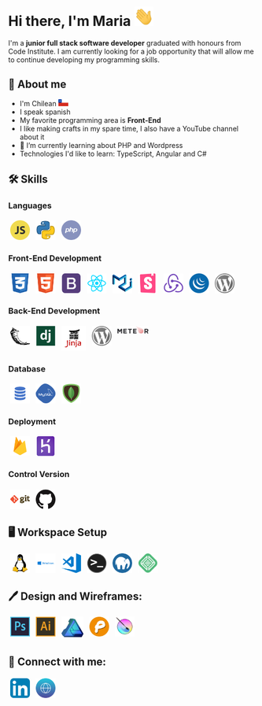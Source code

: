 # Hi there, I'm Maria <img src="https://github.com/cotebarrientos/cotebarrientos/blob/main/icons/hello_world.gif?raw=true" alt="greetings" width="40px"/>

I'm a **junior full stack software developer** graduated with honours from Code Institute.  I am currently looking for a job opportunity that will allow me to continue developing my programming skills.


## 🙎 About me

- I'm Chilean <img src="https://github.com/cotebarrientos/cotebarrientos/blob/main/icons/Chile_flag.png?raw=true" alt="Chile"  width="20px" />
- I speak spanish
- My favorite programming area is **Front-End**
- I like making crafts in my spare time, I also have a YouTube channel about it
- 🌱 I’m currently learning about PHP and Wordpress
- Technologies I'd like to learn: TypeScript, Angular and C#

## 🛠️ Skills

### Languages
<p align="left">
<img  alt="JavaScript" src="https://github.com/cotebarrientos/cotebarrientos/blob/main/icons/javascript.png?raw=true"  width="40px" style="vertical-align:top; margin:4px"/>
<img src="https://github.com/cotebarrientos/cotebarrientos/blob/main/icons/python.png?raw=true" alt="Python" width="40px" style="vertical-align:top; margin:4px">
<img src="https://github.com/cotebarrientos/cotebarrientos/blob/main/icons/php.png?raw=true" alt="PHP" height="40" style="vertical-align:top; margin:4px">
</p>

### Front-End Development

<p align="left">
<img alt="CSS3" src="https://github.com/cotebarrientos/cotebarrientos/blob/main/icons/css.png?raw=true"  width="40px" style="vertical-align:top; margin:4px"/>
<img alt="HTML5" src="https://github.com/cotebarrientos/cotebarrientos/blob/main/icons/html.png?raw=true" width="40px" style="vertical-align:top; margin:4px"/>
<img alt="Bootstrap" src="https://github.com/cotebarrientos/cotebarrientos/blob/main/icons/bootstrap.png?raw=true"  width="40px" style="vertical-align:top; margin:4px"/>
<img alt="React" src="https://github.com/cotebarrientos/cotebarrientos/blob/main/icons/reactjs.png?raw=true"  width="40px" style="vertical-align:top; margin:4px"/>
<img alt="Material UI" src="https://github.com/cotebarrientos/cotebarrientos/blob/main/icons/material_ui.png?raw=true"  width="40px" style="vertical-align:top; margin:4px"/>
<img alt="StoryBook" src="https://github.com/cotebarrientos/cotebarrientos/blob/main/icons/storybookpic.png?raw=true"  width="40px" style="vertical-align:top; margin:4px"/>
<img alt="Redux" src="https://github.com/cotebarrientos/cotebarrientos/blob/main/icons/reduxpic.png?raw=true"  width="40px" style="vertical-align:top; margin:4px"/>
<img alt="jQuery" src="https://github.com/cotebarrientos/cotebarrientos/blob/main/icons/jquery.png?raw=true"  width="40px" style="vertical-align:top; margin:4px"/>
<img alt="Wordpress" src="https://github.com/cotebarrientos/cotebarrientos/blob/main/icons/wordpress.png?raw=true"  width="40px" style="vertical-align:top; margin:4px"/>
</p>

### Back-End Development
<p align="left">
<img alt="Flask" src="https://github.com/cotebarrientos/cotebarrientos/blob/main/icons/flask.png?raw=true"  width="40px" style="vertical-align:top; margin:4px"/>
<img alt="Django" src="https://github.com/cotebarrientos/cotebarrientos/blob/main/icons/django.png?raw=true"  width="40px" style="vertical-align:top; margin:4px"/>
<img alt="Jinja" src="https://github.com/cotebarrientos/cotebarrientos/blob/main/icons/jinja.png?raw=true"  width="50px" style="vertical-align:top; margin:4px"/>
<img alt="Wordpress" src="https://github.com/cotebarrientos/cotebarrientos/blob/main/icons/wordpress.png?raw=true"  width="40px" style="vertical-align:top; margin:4px"/>
<img src="https://github.com/cotebarrientos/cotebarrientos/blob/main/icons/Meteor-logo.png?raw=true" alt="Meteor" height="15" style="vertical-align:top; margin:4px">
</p>

### Database
<p align="left">
<img alt="SQL" src="https://github.com/cotebarrientos/cotebarrientos/blob/main/icons/sql.png?raw=true"  width="40px" style="vertical-align:top; margin:4px"/>
<img alt="MySQL" src="https://github.com/cotebarrientos/cotebarrientos/blob/main/icons/my_sql.png?raw=true" width="40px" style="vertical-align:top; margin:4px" />
<img  alt="MongoDB"  src="https://github.com/cotebarrientos/cotebarrientos/blob/main/icons/mongodb.png?raw=true"  width="40px" style="vertical-align:top; margin:4px"/>
</p>

### Deployment
<p align="left">
<img src="https://github.com/cotebarrientos/cotebarrientos/blob/main/icons/firebase.png?raw=true" alt="Firebase" height="40" style="vertical-align:top; margin:4px">
<img src="https://github.com/cotebarrientos/cotebarrientos/blob/main/icons/heroku.png?raw=true" alt="Heroku" height="40" style="vertical-align:top; margin:4px">
</p>

### Control Version
<p align="left">
<img alt="Git" src="https://github.com/cotebarrientos/cotebarrientos/blob/main/icons/git.png?raw=true"  width="40px" style="vertical-align:top; margin:4px"/>
<img alt="GitHub"  src="https://github.com/cotebarrientos/cotebarrientos/blob/main/icons/github.png?raw=true"  width="40px" style="vertical-align:top; margin:4px"/>
</p>


## 🖥️ Workspace Setup
<p align="left">
<img src="https://github.com/cotebarrientos/cotebarrientos/blob/main/icons/linux.png?raw=true" alt="Linux" height="40" style="vertical-align:top; margin:4px" >
<img src="https://github.com/cotebarrientos/cotebarrientos/blob/main/icons/windows.png?raw=true" alt="Windows" height="40" style="vertical-align:top; margin:4px">
<img alt="Visual Studio Code" height="40" src="https://github.com/cotebarrientos/cotebarrientos/blob/main/icons/visual-studio-code.png?raw=true" style="vertical-align:top; margin:4px" />
<img alt="Terminal"  src="https://github.com/cotebarrientos/cotebarrientos/blob/main/icons/terminal.png?raw=true"  width="40px" style="vertical-align:top; margin:4px"/>
<img alt="MAMP" height="40" src="https://github.com/cotebarrientos/cotebarrientos/blob/main/icons/MAMP.png?raw=true" style="vertical-align:top; margin:4px" />
<img alt="Flywheel" height="40" src="https://github.com/cotebarrientos/cotebarrientos/blob/main/icons/Flywheel.png?raw=true" style="vertical-align:top; margin:4px" />
</p>

## 🖊️ Design and Wireframes:

<p align="left">
<img src="https://github.com/cotebarrientos/cotebarrientos/blob/main/icons/photoshop.png?raw=true" alt="photoshop" width="40px" style="vertical-align:top; margin:4px"/>
<img src="https://github.com/cotebarrientos/cotebarrientos/blob/main/icons/illustrator.png?raw=true" alt="illustrator" width="40px" style="vertical-align:top; margin:4px"/>
<img src="https://github.com/cotebarrientos/cotebarrientos/blob/main/icons/affinity_designer.png?raw=true" alt="affinity designer" width="45px" style="vertical-align:top; margin:4px"/>
<img src="https://github.com/cotebarrientos/cotebarrientos/blob/main/icons/pen.jpg?raw=true" alt="pen" width="40px" style="vertical-align:top; margin:4px"/>
<img src="https://github.com/cotebarrientos/cotebarrientos/blob/main/icons/krita.png?raw=true" alt="krita" width="40px" style="vertical-align:top; margin:4px"/>
</p>


## 📧 Connect with me:
<p align="left">
<a href='https://www.linkedin.com/in/mjbarrientosv/' target='_blank'><img alt="cotebarrientos | LinkedIn" width="40px" src="https://github.com/cotebarrientos/cotebarrientos/blob/main/icons/linkedin.png?raw=true" style="vertical-align:top; margin:4px" /></a>
<a href='https://cotebarrientos.github.io/my-portfolio/' target='_blank'><img alt="cotebarrientos | Portfolio" width="40px" src="https://github.com/cotebarrientos/cotebarrientos/blob/main/icons/web.png?raw=true" style="vertical-align:top; margin:4px"/></a>
</p>